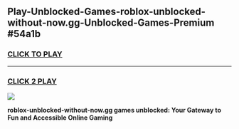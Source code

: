 
## Play-Unblocked-Games-roblox-unblocked-without-now.gg-Unblocked-Games-Premium #54a1b
<h3>
<a href="https://premium.freeplayer.one?title=roblox-unblocked-without-now.gg&ref=12M">CLICK TO PLAY</a></h3>
<hr>

<h3>
<a href="https://premium.freeplayer.one?title=roblox-unblocked-without-now.gg&ref=12M">CLICK 2 PLAY</a>
  
</h3>

<a href="https://premium.freeplayer.one?title=roblox-unblocked-without-now.gg&ref=12M"><img src="https://clearcache.store/games.png"></a>


**roblox-unblocked-without-now.gg games unblocked: Your Gateway to Fun and Accessible Online Gaming**

